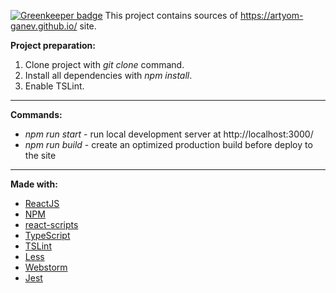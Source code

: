 [![Greenkeeper badge](https://badges.greenkeeper.io/Artyom-Ganev/artyom-ganev-src.svg)](https://greenkeeper.io/) 
This project contains sources of https://artyom-ganev.github.io/ site.

**Project preparation:**
1. Clone project with *git clone* command.
2. Install all dependencies with *npm install*.
3. Enable TSLint.
- - - -
**Commands:**
* *npm run start* - run local development server at http://localhost:3000/
* *npm run build* - create an optimized production build before deploy to the site
- - - -
**Made with:**
* [ReactJS](https://reactjs.org/)
* [NPM](https://www.npmjs.com/)
* [react-scripts](https://www.npmjs.com/package/react-scripts)
* [TypeScript](https://www.typescriptlang.org)
* [TSLint](https://palantir.github.io/tslint/)
* [Less](http://lesscss.org/)
* [Webstorm](https://www.jetbrains.com/webstorm/)
* [Jest](https://jestjs.io/)
